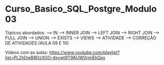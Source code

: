 # Curso_Basico_SQL_Postgre_Modulo03

Tópicos abordados: --> IN --> INNER JOIN --> LEFT JOIN --> RIGHT JOIN --> FULL JOIN --> UNION --> EXISTS --> VIEWS --> ATIVIDADE --> CORREÇÃO DE ATIVIDADES (AULA 09 E 10)

Vídeos com as aulas: https://www.youtube.com/playlist?list=PL2hDwB8DzXGO-dsywt9T9AUW0rmiEkQss
